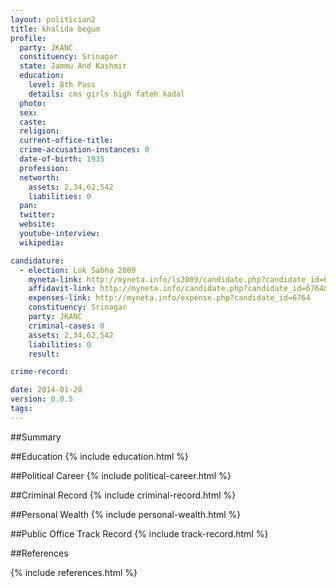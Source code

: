 ```yaml
---
layout: politician2
title: khalida begum
profile: 
  party: JKANC
  constituency: Srinagar
  state: Jammu And Kashmir
  education: 
    level: 8th Pass
    details: cms girls high fateh kadal
  photo: 
  sex: 
  caste: 
  religion: 
  current-office-title: 
  crime-accusation-instances: 0
  date-of-birth: 1935
  profession: 
  networth: 
    assets: 2,34,62,542
    liabilities: 0
  pan: 
  twitter: 
  website: 
  youtube-interview: 
  wikipedia: 

candidature: 
  - election: Lok Sabha 2009
    myneta-link: http://myneta.info/ls2009/candidate.php?candidate_id=6764
    affidavit-link: http://myneta.info/candidate.php?candidate_id=6764&scan=original
    expenses-link: http://myneta.info/expense.php?candidate_id=6764
    constituency: Srinagar 
    party: JKANC
    criminal-cases: 0
    assets: 2,34,62,542
    liabilities: 0
    result:  

crime-record: 

date: 2014-01-28
version: 0.0.5
tags: 
---
```

##Summary


##Education
{% include education.html %}


##Political Career
{% include political-career.html %}


##Criminal Record
{% include criminal-record.html %}


##Personal Wealth
{% include personal-wealth.html %}


##Public Office Track Record
{% include track-record.html %}


##References


{% include references.html %}